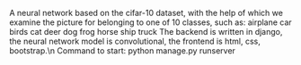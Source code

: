A neural network based on the cifar-10 dataset, with the help of which we examine the picture for belonging to one of 10 classes, such as:
airplane
car
birds
cat
deer
dog
frog
horse
ship
truck
The backend is written in django, the neural network model is convolutional, the frontend is html, css, bootstrap.\n
Command to start: python manage.py runserver
